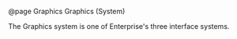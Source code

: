 @page Graphics Graphics (System)

The Graphics system is one of Enterprise's three interface systems.
